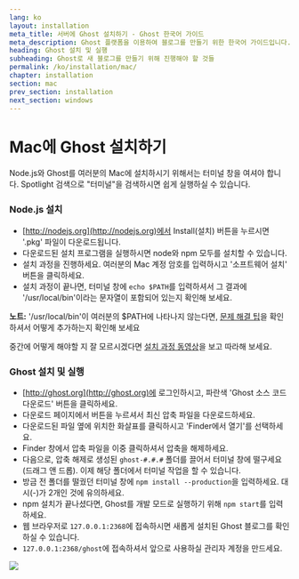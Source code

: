 ```yaml
---
lang: ko
layout: installation
meta_title: 서버에 Ghost 설치하기 - Ghost 한국어 가이드
meta_description: Ghost 플랫폼을 이용하여 블로그를 만들기 위한 한국어 가이드입니다.
heading: Ghost 설치 및 실행
subheading: Ghost로 새 블로그를 만들기 위해 진행해야 할 것들
permalink: /ko/installation/mac/
chapter: installation
section: mac
prev_section: installation
next_section: windows
---
```



# Mac에 Ghost 설치하기 <a id="install-mac"></a>

Node.js와 Ghost를 여러분의 Mac에 설치하시기 위해서는 터미널 창을 여셔야 합니다. Spotlight 검색으로 "터미널"을 검색하시면 쉽게 실행하실 수 있습니다.

### Node.js 설치

*   [http://nodejs.org](http://nodejs.org)에서 Install(설치) 버튼을 누르시면 '.pkg' 파일이 다운로드됩니다.
*   다운로드된 설치 프로그램을 실행하시면 node와 npm 모두를 설치할 수 있습니다.
*   설치 과정을 진행하세요. 여러분의 Mac 계정 암호를 입력하시고 '소프트웨어 설치' 버튼을 클릭하세요.
*   설치 과정이 끝나면, 터미널 창에 `echo $PATH`를 입력하셔서 그 결과에 '/usr/local/bin'이라는 문자열이 포함되어 있는지 확인해 보세요.

<p class="note"><strong>노트:</strong> '/usr/local/bin'이 여러분의 $PATH에 나타나지 않는다면, <a href="{% if page.lang %}/{{ page.lang }}{% endif %}/installation/troubleshooting#export-path">문제 해결 팁</a>을 확인하셔서 어떻게 추가하는지 확인해 보세요</p>

중간에 어떻게 해야할 지 잘 모르시겠다면 [설치 과정 동영상](https://s3-eu-west-1.amazonaws.com/ghost-website-cdn/install-node-mac.gif "Mac에 Node.js 설치")을 보고 따라해 보세요.

### Ghost 설치 및 실행

*   [http://ghost.org](http://ghost.org)에 로그인하시고, 파란색 'Ghost 소스 코드 다운로드' 버튼을 클릭하세요.
*   다운로드 페이지에서 버튼을 누르셔서 최신 압축 파일을 다운로드하세요.
*   다운로드된 파일 옆에 위치한 화살표를 클릭하시고 'Finder에서 열기'를 선택하세요.
*   Finder 창에서 압축 파일을 이중 클릭하셔서 압축을 해제하세요.
*   다음으로, 압축 해제로 생성된 `ghost-#.#.#` 폴더를 끌어서 터미널 창에 떨구세요(드래그 앤 드롭). 이제 해당 폴더에서 터미널 작업을 할 수 있습니다.
*   방금 전 폴더를 떨궜던 터미널 창에 `npm install --production`을 입력하세요. <span class="note">대시(-)가 2개인 것에 유의하세요.</span>
*   npm 설치가 끝나셨다면, Ghost를 개발 모드로 실행하기 위해 `npm start`를 입력하세요.
*   웹 브라우저로 <code class="path">127.0.0.1:2368</code>에 접속하시면 새롭게 설치된 Ghost 블로그를 확인하실 수 있습니다.
*   <code class="path">127.0.0.1:2368/ghost</code>에 접속하셔서 앞으로 사용하실 관리자 계정을 만드세요.

![](https://s3-eu-west-1.amazonaws.com/ghost-website-cdn/install-ghost-mac.gif)

